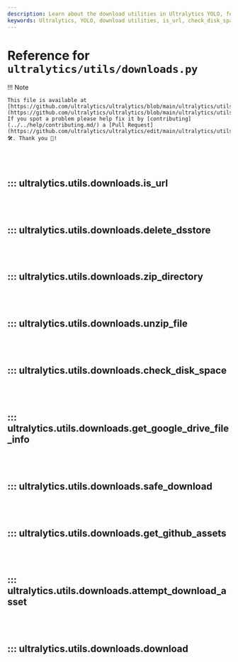 ```yaml
---
description: Learn about the download utilities in Ultralytics YOLO, featuring functions like is_url, check_disk_space, get_github_assets, and download.
keywords: Ultralytics, YOLO, download utilities, is_url, check_disk_space, get_github_assets, download, documentation
---
```


# Reference for `ultralytics/utils/downloads.py`

!!! Note

    This file is available at [https://github.com/ultralytics/ultralytics/blob/main/ultralytics/utils/downloads.py](https://github.com/ultralytics/ultralytics/blob/main/ultralytics/utils/downloads.py). If you spot a problem please help fix it by [contributing](../../help/contributing.md/) a [Pull Request](https://github.com/ultralytics/ultralytics/edit/main/ultralytics/utils/downloads.py) 🛠️. Thank you 🙏!

<br><br>

## ::: ultralytics.utils.downloads.is_url

<br><br>

## ::: ultralytics.utils.downloads.delete_dsstore

<br><br>

## ::: ultralytics.utils.downloads.zip_directory

<br><br>

## ::: ultralytics.utils.downloads.unzip_file

<br><br>

## ::: ultralytics.utils.downloads.check_disk_space

<br><br>

## ::: ultralytics.utils.downloads.get_google_drive_file_info

<br><br>

## ::: ultralytics.utils.downloads.safe_download

<br><br>

## ::: ultralytics.utils.downloads.get_github_assets

<br><br>

## ::: ultralytics.utils.downloads.attempt_download_asset

<br><br>

## ::: ultralytics.utils.downloads.download

<br><br>
